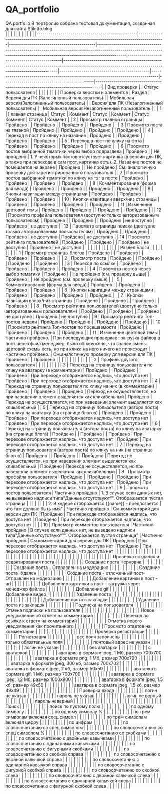 # QA_portfolio
QA portfolio
В портфолио собрана тестовая документация, созданная для сайта Stiletto.blog<br>
 |                                                  |                                                                                           |                                           |                                                                                                                                                                          |                                             |                                                                                                                                                         |                                             |                                                                                 |                                             |                                                                                 |
|--------------------------------------------------|-------------------------------------------------------------------------------------------|-------------------------------------------|--------------------------------------------------------------------------------------------------------------------------------------------------------------------------|---------------------------------------------|---------------------------------------------------------------------------------------------------------------------------------------------------------|---------------------------------------------|---------------------------------------------------------------------------------|---------------------------------------------|---------------------------------------------------------------------------------|
| Вид проверки                                     |                                                                                           | Статус пользователя                       |                                                                                                                                                                          |                                             |                                                                                                                                                         |                                             |                                                                                 |                                             |                                                                                 |
| Проверка верстки и элементов                     | Раздел                                                                                    | Версия для ПК (Залогиненный пользователь) |                                                                                                                                                                          | Мобильная версия(Залогиненный пользователь) |                                                                                                                                                         | Версия для ПК (Незалогиненный пользователь) |                                                                                 | Мобильная версияНезалогиненный пользователь |                                                                                 |
| 1 | Главная страница                                                                          | Статус                                    | Коммент                                                                                                                                                                  | Статус                                      | Коммент                                                                                                                                                 | Статус                                      | Коммент                                                                         | Статус                                      | Коммент                                                                         |
| 2                                                | Просмотр главной страницы                                                                 | Пройдено                                  |                                                                                                                                                                          | Пройдено                                    |                                                                                                                                                         | Пройдено                                    |                                                                                 | Пройдено                                    |                                                                                 |
| 3                                                | Просмотр поста на главной                                                                 | Пройдено                                  |                                                                                                                                                                          | Пройдено                                    |                                                                                                                                                         | Пройдено                                    |                                                                                 | Пройдено                                    |                                                                                 |
| 4                                                | Переход в пост по клику на название                                                       | Пройдено                                  |                                                                                                                                                                          | Пройдено                                    |                                                                                                                                                         | Пройдено                                    |                                                                                 | Пройдено                                    |                                                                                 |
| 5                                                | Переход в пост по клику на фото                                                           | Пройдено                                  |                                                                                                                                                                          | Пройдено                                    |                                                                                                                                                         | Пройдено                                    |                                                                                 | Пройдено                                    |                                                                                 |
| 6                                                | Просмотр постов выбранной тематики через выбор подраздела                                 | Пройдено                                  |                                                                                                                                                                          | Не пройдено                                 | 1. У некоторых постов отсуствует картинка (в версии для ПК, а также при переходе в сам пост, картинка есть). 2. Название постов не помещается на экране | Пройдено                                    |                                                                                 | Не пройдено                                 | См. аналогичную проверку для зарегистрированного пользователя                   |
| 7                                                | Просмотр постов выбранной тематики по клику на тэг в посте                                | Пройдено                                  |                                                                                                                                                                          | Пройдено                                    |                                                                                                                                                         | Пройдено                                    |                                                                                 | Пройдено                                    |                                                                                 |
| 8                                                | Комментирование (форма для ввода)                                                         | Пройдено                                  |                                                                                                                                                                          | Пройдено                                    |                                                                                                                                                         | Пройдено                                    |                                                                                 | Пройдено                                    |                                                                                 |
| 9                                                | Кнопки навигации между страницами                                                         | Пройдено                                  |                                                                                                                                                                          | Пройдено                                    |                                                                                                                                                         | Пройдено                                    |                                                                                 | Пройдено                                    |                                                                                 |
| 10                                               | Кнопки навигации вверх/низ страницы                                                       | Пройдено                                  |                                                                                                                                                                          | Пройдено                                    |                                                                                                                                                         | Пройдено                                    |                                                                                 | Пройдено                                    |                                                                                 |
| 11                                               | Изменение цветовой темы                                                                   | Пройдено                                  |                                                                                                                                                                          | Пройдено                                    |                                                                                                                                                         | Пройдено                                    |                                                                                 | Пройдено                                    |                                                                                 |
| 12                                               | Просмотр профайла пользователя (доступно только авторизованным пользователям)             | Пройдено                                  |                                                                                                                                                                          | Пройдено                                    |                                                                                                                                                         | Пройдено                                    | не доступно                                                                     | Пройдено                                    | не доступно                                                                     |
| 13                                               | Просмотр страницы поиска (доступно только авторизованным пользователям)                   | Пройдено                                  |                                                                                                                                                                          | Пройдено                                    |                                                                                                                                                         | Пройдено                                    | не доступно                                                                     | Пройдено                                    | не доступно                                                                     |
| 14                                               | Просмотр рейтинга пользователей                                                           | Пройдено                                  |                                                                                                                                                                          | Пройдено                                    |                                                                                                                                                         | Пройдено                                    | не доступно                                                                     | Пройдено                                    | не доступно                                                                     |
|                                                  |                                                                                           |                                           |                                                                                                                                                                          |                                             |                                                                                                                                                         |                                             |                                                                                 |                                             |                                                                                 |
|                                                  | Раздел Блоги                                                                              |                                           |                                                                                                                                                                          |                                             |                                                                                                                                                         |                                             |                                                                                 |                                             |                                                                                 |
| 1                                                | Просмотр  страницы блогов                                                                 | Пройдено                                  |                                                                                                                                                                          | Пройдено                                    |                                                                                                                                                         | Пройдено                                    |                                                                                 | Пройдено                                    |                                                                                 |
| 2                                                | Просмотр поста                                                                            | Пройдено                                  |                                                                                                                                                                          | Пройдено                                    |                                                                                                                                                         | Пройдено                                    |                                                                                 | Пройдено                                    |                                                                                 |
| 3                                                | Переход по ссылке                                                                         | Пройдено                                  |                                                                                                                                                                          | Пройдено                                    |                                                                                                                                                         | Пройдено                                    |                                                                                 | Пройдено                                    |                                                                                 |
| 4                                                | Просмотр постов через выбор тематики                                                      | Пройдено                                  |                                                                                                                                                                          | Не пройдено (см. проверку выше)             |                                                                                                                                                         | Пройдено                                    |                                                                                 | Не пройдено (см. проверку выше)             |                                                                                 |
| 5                                                | Комментирование (форма для ввода)                                                         | Пройдено                                  |                                                                                                                                                                          | Пройдено                                    |                                                                                                                                                         | Пройдено                                    |                                                                                 | Пройдено                                    |                                                                                 |
| 6                                                | Кнопки навигации между страницами                                                         | Пройдено                                  |                                                                                                                                                                          | Пройдено                                    |                                                                                                                                                         | Пройдено                                    |                                                                                 | Пройдено                                    |                                                                                 |
| 7                                                | Кнопки навигации вверх/низ страницы                                                       | Пройдено                                  |                                                                                                                                                                          | Пройдено                                    |                                                                                                                                                         | Пройдено                                    |                                                                                 | Пройдено                                    |                                                                                 |
| 8                                                | Просмотр рейтинга пользователей (доступно только авторизованным пользователям)            | Пройдено                                  |                                                                                                                                                                          | Пройдено                                    |                                                                                                                                                         | Пройдено                                    | не доступно                                                                     | Пройдено                                    | не доступно                                                                     |
| 9                                                | Просмотр рейтинга Топ-постов недели                                                       | Пройдено                                  |                                                                                                                                                                          | Пройдено                                    |                                                                                                                                                         | Пройдено                                    |                                                                                 | Пройдено                                    |                                                                                 |
| 10                                               | Просмотр рейтинга Топ-постов по посещаемости                                              | Пройдено                                  |                                                                                                                                                                          | Пройдено                                    |                                                                                                                                                         | Пройдено                                    |                                                                                 | Пройдено                                    |                                                                                 |
| 11                                               | Изменение цветовой темы                                                                   | Частично пройдено.                        | При последующих проверках : загрузка файлов в пост через файл менеджер, было обнаружено, что значок смены цветовой схемы есть, но при клике на него ничего не происходит | Частично пройдено.                          | См.аналогичную проверку для версии для ПК                                                                                                               | Пройдено                                    |                                                                                 | Пройдено                                    |                                                                                 |
|                                                  |                                                                                           |                                           |                                                                                                                                                                          |                                             |                                                                                                                                                         |                                             |                                                                                 |                                             |                                                                                 |
| 2                                                | Профиль другого пользователя                                                              |                                           |                                                                                                                                                                          |                                             |                                                                                                                                                         |                                             |                                                                                 |                                             |                                                                                 |
| 3                                                | Переход на страницу пользователя по клику на аватарку (в комментарии)                     | Пройдено                                  |                                                                                                                                                                          | Пройдено                                    |                                                                                                                                                         | Пройдено                                    | При переходе отображается надпись, что доступа нет                              | Пройдено                                    | При переходе отображается надпись, что доступа нет                              |
| 4                                                | Переход на страницу пользователя по клику на ник (в комментарии)                          | Пройдено                                  |                                                                                                                                                                          | Пройдено                                    |                                                                                                                                                         | Пройдено                                    | Переход не осуществляется, но при наведении элемент выделяется как кликабельный | Пройдено                                    | Переход не осуществляется, но при наведении элемент выделяется как кликабельный |
| 5                                                | Переход на страницу пользователя (автора поста) по клику на аватарку (на странице блогов) | Пройдено                                  |                                                                                                                                                                          | Пройдено                                    |                                                                                                                                                         | Пройдено                                    | При переходе отображается надпись, что доступа нет                              | Пройдено                                    | При переходе отображается надпись, что доступа нет                              |
| 6                                                | Переход на страницу пользователя (автора поста) по клику на аватарку (на странице блога)  | Пройдено                                  |                                                                                                                                                                          | Пройдено                                    |                                                                                                                                                         | Пройдено                                    | При переходе отображается надпись, что доступа нет                              | Пройдено                                    | При переходе отображается надпись, что доступа нет                              |
| 7                                                | Переход на страницу пользователя (автора поста) по клику на ник (на странице блогов)      | Пройдено                                  |                                                                                                                                                                          | Пройдено                                    |                                                                                                                                                         | Пройдено                                    | Переход не осуществляется, но при наведении элемент выделяется как кликабельный | Пройдено                                    | Переход не осуществляется, но при наведении элемент выделяется как кликабельный |
| 8                                                | Просмотр профайла пользователя                                                            | Пройдено                                  |                                                                                                                                                                          | Пройдено                                    |                                                                                                                                                         | Пройдено                                    | При переходе отображается надпись, что доступа нет                              | Пройдено                                    | При переходе отображается надпись, что доступа нет                              |
| 9                                                | Просмотр постов пользователя                                                              | Частично пройдено                         | 1. В случае если данных нет, не выведено надписи типа"Данные отсутствуют"". Отображается пустая страница                                                                 |                                             |                                                                                                                                                         |                                             |                                                                                 |                                             |                                                                                 |
| 2. В хедере отображается {{name}} - предпогается | что там должно быть имя"                                                                  | Частично пройдено                         | См.комментарий для версии для ПК                                                                                                                                         | Пройдено                                    | При переходе отображается надпись, что доступа нет                                                                                                      | Пройдено                                    | При переходе отображается надпись, что доступа нет                              |                                             |                                                                                 |
| 10                                               | Просмотр комментов пользователя                                                           | Частично пройдено                         | В случае если данных нет, не выведено надписи типа"Данные отсутствуют"". Отображается пустая страница"                                                                   | Частично пройдено                           | См.комментарий для версии для ПК                                                                                                                        | Пройдено                                    | При переходе отображается надпись, что доступа нет                              | Пройдено                                    | При переходе отображается надпись, что доступа нет                              |
|                                                  |                                                                                           |                                           |                                                                                                                                                                          |                                             |                                                                                                                                                         |                                             |                                                                                 |                                             |                                                                                 |
|                                                  |                                                                                           |                                           |                                                                                                                                                                          |                                             |                                                                                                                                                         |                                             |                                                                                 |                                             |                                                                                 |
|                                                  |                                                                                           |                                           |                                                                                                                                                                          |                                             |                                                                                                                                                         |                                             |                                                                                 |                                             |                                                                                 |
|                                                  |                                                                                           |                                           |                                                                                                                                                                          |                                             |                                                                                                                                                         |                                             |                                                                                 |                                             |                                                                                 |
|                                                  |                                                                                           |                                           |                                                                                                                                                                          |                                             |                                                                                                                                                         |                                             |                                                                                 |                                             |                                                                                 |
|                                                  | Проверка создания и редактирования поста                                                  |                                           |                                                                                                                                                                          |                                             |                                                                                                                                                         |                                             |                                                                                 |                                             |                                                                                 |
|                                                  | Создание поста Черновик                                                                   |                                           |                                                                                                                                                                          |                                             |                                                                                                                                                         |                                             |                                                                                 |                                             |                                                                                 |
|                                                  | Создание поста - Отправлен на модерацию                                                   |                                           |                                                                                                                                                                          |                                             |                                                                                                                                                         |                                             |                                                                                 |                                             |                                                                                 |
|                                                  | Создание поста -Удален                                                                    |                                           |                                                                                                                                                                          |                                             |                                                                                                                                                         |                                             |                                                                                 |                                             |                                                                                 |
|                                                  | Создание поста - отложенный пост- Отправлен на модерацию                                  |                                           |                                                                                                                                                                          |                                             |                                                                                                                                                         |                                             |                                                                                 |                                             |                                                                                 |
|                                                  | Добавление картинки в пост - url                                                          |                                           |                                                                                                                                                                          |                                             |                                                                                                                                                         |                                             |                                                                                 |                                             |                                                                                 |
|                                                  | Добавление картинки в пост - загрузка через менеджер файлов                               |                                           |                                                                                                                                                                          |                                             |                                                                                                                                                         |                                             |                                                                                 |                                             |                                                                                 |
|                                                  | Добавление gif                                                                            |                                           |                                                                                                                                                                          |                                             |                                                                                                                                                         |                                             |                                                                                 |                                             |                                                                                 |
|                                                  | Добавление видео                                                                          |                                           |                                                                                                                                                                          |                                             |                                                                                                                                                         |                                             |                                                                                 |                                             |                                                                                 |
|                                                  | Удаление поста                                                                            |                                           |                                                                                                                                                                          |                                             |                                                                                                                                                         |                                             |                                                                                 |                                             |                                                                                 |
|                                                  |                                                                                           |                                           |                                                                                                                                                                          |                                             |                                                                                                                                                         |                                             |                                                                                 |                                             |                                                                                 |
|                                                  |                                                                                           |                                           |                                                                                                                                                                          |                                             |                                                                                                                                                         |                                             |                                                                                 |                                             |                                                                                 |
|                                                  | Добавление поста в закладки                                                               |                                           |                                                                                                                                                                          |                                             |                                                                                                                                                         |                                             |                                                                                 |                                             |                                                                                 |
|                                                  | Удаление  поста из закладок                                                               |                                           |                                                                                                                                                                          |                                             |                                                                                                                                                         |                                             |                                                                                 |                                             |                                                                                 |
|                                                  | Подписка на пользователя                                                                  |                                           |                                                                                                                                                                          |                                             |                                                                                                                                                         |                                             |                                                                                 |                                             |                                                                                 |
|                                                  | Отмена подписки на пользователя                                                           |                                           |                                                                                                                                                                          |                                             |                                                                                                                                                         |                                             |                                                                                 |                                             |                                                                                 |
|                                                  |                                                                                           |                                           |                                                                                                                                                                          |                                             |                                                                                                                                                         |                                             |                                                                                 |                                             |                                                                                 |
|                                                  | Новое уведомление об ответе на комментарий                                                |                                           |                                                                                                                                                                          |                                             |                                                                                                                                                         |                                             |                                                                                 |                                             |                                                                                 |
|                                                  | Переход по ссылке к ответу на комментарий                                                 |                                           |                                                                                                                                                                          |                                             |                                                                                                                                                         |                                             |                                                                                 |                                             |                                                                                 |
|                                                  | Отметка нового уведомления как прочитанного                                               |                                           |                                                                                                                                                                          |                                             |                                                                                                                                                         |                                             |                                                                                 |                                             |                                                                                 |
|                                                  | Просмотр ответов на комментарии                                                           |                                           |                                                                                                                                                                          |                                             |                                                                                                                                                         |                                             |                                                                                 |                                             |                                                                                 |
|                                                  |                                                                                           |                                           |                                                                                                                                                                          |                                             |                                                                                                                                                         |                                             |                                                                                 |                                             |                                                                                 |
|                                                  | Проверка регистрации                                                                      |                                           |                                                                                                                                                                          |                                             |                                                                                                                                                         |                                             |                                                                                 |                                             |                                                                                 |
|                                                  | Регистрация                                                                               |                                           |                                                                                                                                                                          |                                             |                                                                                                                                                         |                                             |                                                                                 |                                             |                                                                                 |
|                                                  | все поля заполнены                                                                        |                                           |                                                                                                                                                                          |                                             |                                                                                                                                                         |                                             |                                                                                 |                                             |                                                                                 |
|                                                  | только обязательные поля                                                                  |                                           |                                                                                                                                                                          |                                             |                                                                                                                                                         |                                             |                                                                                 |                                             |                                                                                 |
|                                                  | почтовый адрес не указан                                                                  |                                           |                                                                                                                                                                          |                                             |                                                                                                                                                         |                                             |                                                                                 |                                             |                                                                                 |
|                                                  | логин не указан                                                                           |                                           |                                                                                                                                                                          |                                             |                                                                                                                                                         |                                             |                                                                                 |                                             |                                                                                 |
|                                                  | без аватарки                                                                              |                                           |                                                                                                                                                                          |                                             |                                                                                                                                                         |                                             |                                                                                 |                                             |                                                                                 |
|                                                  | с аватаркой                                                                               |                                           |                                                                                                                                                                          |                                             |                                                                                                                                                         |                                             |                                                                                 |                                             |                                                                                 |
|                                                  | аватарка в формате jpeg, 1 Мб, размер 700х700                                             |                                           |                                                                                                                                                                          |                                             |                                                                                                                                                         |                                             |                                                                                 |                                             |                                                                                 |
|                                                  | аватарка в формате png, 1 Мб, размер 700х700                                              |                                           |                                                                                                                                                                          |                                             |                                                                                                                                                         |                                             |                                                                                 |                                             |                                                                                 |
|                                                  | аватарка в формате jpeg, 300 кб, размер 700х702                                           |                                           |                                                                                                                                                                          |                                             |                                                                                                                                                         |                                             |                                                                                 |                                             |                                                                                 |
|                                                  | аватарка в формате jpeg, 2 кб, размер 50х50                                               |                                           |                                                                                                                                                                          |                                             |                                                                                                                                                         |                                             |                                                                                 |                                             |                                                                                 |
|                                                  | аватарка в формате gif, 1 Мб, размер 700х700                                              |                                           |                                                                                                                                                                          |                                             |                                                                                                                                                         |                                             |                                                                                 |                                             |                                                                                 |
|                                                  | аватарка в формате jpeg, 1,2 Мб, размер 1000х900                                          |                                           |                                                                                                                                                                          |                                             |                                                                                                                                                         |                                             |                                                                                 |                                             |                                                                                 |
|                                                  | аватарка в формате jpeg, 1.5 кб, размер 49х50                                             |                                           |                                                                                                                                                                          |                                             |                                                                                                                                                         |                                             |                                                                                 |                                             |                                                                                 |
|                                                  | аватарка в формате jpeg, 1.5 кб, размер 49х49                                             |                                           |                                                                                                                                                                          |                                             |                                                                                                                                                         |                                             |                                                                                 |                                             |                                                                                 |
|                                                  |                                                                                           |                                           |                                                                                                                                                                          |                                             |                                                                                                                                                         |                                             |                                                                                 |                                             |                                                                                 |
|                                                  | Проверка входа                                                                            |                                           |                                                                                                                                                                          |                                             |                                                                                                                                                         |                                             |                                                                                 |                                             |                                                                                 |
|                                                  | логин не указан                                                                           |                                           |                                                                                                                                                                          |                                             |                                                                                                                                                         |                                             |                                                                                 |                                             |                                                                                 |
|                                                  | пароль не указан                                                                          |                                           |                                                                                                                                                                          |                                             |                                                                                                                                                         |                                             |                                                                                 |                                             |                                                                                 |
|                                                  | логин не верный                                                                           |                                           |                                                                                                                                                                          |                                             |                                                                                                                                                         |                                             |                                                                                 |                                             |                                                                                 |
|                                                  | пароль неверный                                                                           |                                           |                                                                                                                                                                          |                                             |                                                                                                                                                         |                                             |                                                                                 |                                             |                                                                                 |
|                                                  |                                                                                           |                                           |                                                                                                                                                                          |                                             |                                                                                                                                                         |                                             |                                                                                 |                                             |                                                                                 |
|                                                  |                                                                                           |                                           |                                                                                                                                                                          |                                             |                                                                                                                                                         |                                             |                                                                                 |                                             |                                                                                 |
|                                                  | Поиск                                                                                     |                                           |                                                                                                                                                                          |                                             |                                                                                                                                                         |                                             |                                                                                 |                                             |                                                                                 |
|                                                  | поиск по пустому полю                                                                     |                                           |                                                                                                                                                                          |                                             |                                                                                                                                                         |                                             |                                                                                 |                                             |                                                                                 |
|                                                  | по одному символу                                                                         |                                           |                                                                                                                                                                          |                                             |                                                                                                                                                         |                                             |                                                                                 |                                             |                                                                                 |
|                                                  | по одному символу %                                                                       |                                           |                                                                                                                                                                          |                                             |                                                                                                                                                         |                                             |                                                                                 |                                             |                                                                                 |
|                                                  | по трем символам включая спец символ                                                      |                                           |                                                                                                                                                                          |                                             |                                                                                                                                                         |                                             |                                                                                 |                                             |                                                                                 |
|                                                  | по трем символам включая цифру                                                            |                                           |                                                                                                                                                                          |                                             |                                                                                                                                                         |                                             |                                                                                 |                                             |                                                                                 |
|                                                  | по цифрам                                                                                 |                                           |                                                                                                                                                                          |                                             |                                                                                                                                                         |                                             |                                                                                 |                                             |                                                                                 |
|                                                  | по словосочетанию со спец символом                                                        |                                           |                                                                                                                                                                          |                                             |                                                                                                                                                         |                                             |                                                                                 |                                             |                                                                                 |
|                                                  | по словосочетанию со спец символом %                                                      |                                           |                                                                                                                                                                          |                                             |                                                                                                                                                         |                                             |                                                                                 |                                             |                                                                                 |
|                                                  | по словосочетанию со скобками                                                             |                                           |                                                                                                                                                                          |                                             |                                                                                                                                                         |                                             |                                                                                 |                                             |                                                                                 |
|                                                  | по словосочетанию с двойными кавычками                                                    |                                           |                                                                                                                                                                          |                                             |                                                                                                                                                         |                                             |                                                                                 |                                             |                                                                                 |
|                                                  | по словосочетанию с одинарными кавычками                                                  |                                           |                                                                                                                                                                          |                                             |                                                                                                                                                         |                                             |                                                                                 |                                             |                                                                                 |
|                                                  | по словосочетанию с фигурными скобками                                                    |                                           |                                                                                                                                                                          |                                             |                                                                                                                                                         |                                             |                                                                                 |                                             |                                                                                 |
|                                                  | по словосочетанию со скобкой справа                                                       |                                           |                                                                                                                                                                          |                                             |                                                                                                                                                         |                                             |                                                                                 |                                             |                                                                                 |
|                                                  | по словосочетанию с двойной кавычкой справа                                               |                                           |                                                                                                                                                                          |                                             |                                                                                                                                                         |                                             |                                                                                 |                                             |                                                                                 |
|                                                  | по словосочетанию с одинарной кавычкой   справа                                           |                                           |                                                                                                                                                                          |                                             |                                                                                                                                                         |                                             |                                                                                 |                                             |                                                                                 |
|                                                  | по словосочетанию с фигурной скобкой справа                                               |                                           |                                                                                                                                                                          |                                             |                                                                                                                                                         |                                             |                                                                                 |                                             |                                                                                 |
|                                                  | по словосочетанию со скобкой слева                                                        |                                           |                                                                                                                                                                          |                                             |                                                                                                                                                         |                                             |                                                                                 |                                             |                                                                                 |
|                                                  | по словосочетанию с двойной кавычкой слева                                                |                                           |                                                                                                                                                                          |                                             |                                                                                                                                                         |                                             |                                                                                 |                                             |                                                                                 |
|                                                  | по словосочетанию с одинарной кавычкой   слева                                            |                                           |                                                                                                                                                                          |                                             |                                                                                                                                                         |                                             |                                                                                 |                                             |                                                                                 |
|                                                  | по словосочетанию с фигурной скобкой слева                                                |                                           |                                                                                                                                                                          |                                             |                                                                                                                                                         |                                             |                                                                                 |                                             |                                                                                 |
